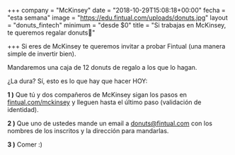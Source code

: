 +++
company = "McKinsey"
date = "2018-10-29T15:08:18+00:00"
fecha = "esta semana"
image = "https://edu.fintual.com/uploads/donuts.jpg"
layout = "donuts_fintech"
minimum = "desde $0"
title = "Si trabajas en McKinsey, te queremos regalar donuts🍩"

+++
Si eres de McKinsey te queremos invitar a probar Fintual (una manera simple de invertir bien).

Mandaremos una caja de 12 donuts de regalo a los que lo hagan.

¿La dura? Sí, esto es lo que hay que hacer HOY:

**1 )** Que tú y dos compañeros de McKinsey sigan los pasos en [fintual.com/mckinsey](www.fintual.com/mckinsey) y lleguen hasta el último paso (validación de identidad).

**2 )** Que uno de ustedes mande un email a donuts@fintual.com con los nombres de los inscritos y la dirección para mandarlas.

**3 )** Comer :)
